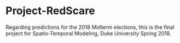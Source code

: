 # Project-RedScare
Regarding predictions for the 2018 Midterm elections, this is the final project for Spatio-Temporal Modeling, Duke University Spring 2018.
